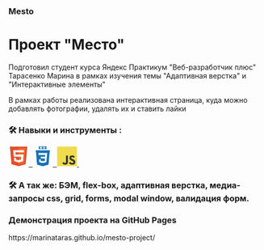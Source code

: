 ### Mesto

<h1 aline="center">Проект "Место"</h1>

Подготовил студент курса Яндекс Практикум "Веб-разработчик плюс" Тарасенко Марина в рамках изучения темы "Адаптивная верстка" и "Интерактивные элементы"

В рамках работы реализована интерактивная страница, куда можно добавлять фотографии, удалять их и ставить лайки

### :hammer_and_wrench: Навыки и инструменты :
<div>
  <a href="https://developer.mozilla.org/en-US/docs/Glossary/HTML5" target="framename" rel="noopener noreferrer" >
  <img src="https://github.com/devicons/devicon/blob/master/icons/html5/html5-original.svg" title="HTML5" alt="HTML" width="40" height="40" href="https://developer.mozilla.org/en-US/docs/Glossary/HTML5" />&nbsp;
  </a>
  <a href="https://developer.mozilla.org/en-US/docs/Glossary/CSS">
    <img src="https://github.com/devicons/devicon/blob/master/icons/css3/css3-plain-wordmark.svg"  title="CSS3" alt="CSS" width="40" height="40"/>&nbsp;
  </a>
   <a href="https://developer.mozilla.org/en-US/docs/Web/JavaScript">
    <img src="https://github.com/devicons/devicon/blob/master/icons/javascript/javascript-original.svg" title="JavaScript" alt="JavaScript" width="40" height="40"/>&nbsp;
  </a>
</div>

### :hammer_and_wrench: А так же: БЭМ, flex-box, адаптивная верстка, медиа-запросы css, grid, forms, modal window, валидация форм.

<h3>Демонстрация проекта на GitHub Pages</h3>
https://marinataras.github.io/mesto-project/
